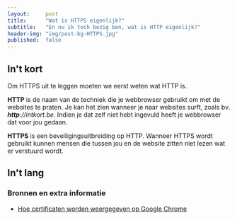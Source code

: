 ```yaml
---
layout:     post
title:      "Wat is HTTPS eigenlijk?"
subtitle:   "En nu ik toch bezig ben, wat is HTTP eigenlijk?"
header-img: "img/post-bg-HTTPS.jpg"
published:  false
---
```

## In\'t kort

Om HTTPS uit te leggen moeten we eerst weten wat HTTP is.

**HTTP** is de naam van de techniek die je webbrowser gebruikt om met de websites te praten. Je kan het zien wanneer je naar websites surft, zoals bv. _**http**://intkort.be_. Indien je dat zelf niet hebt ingevuld heeft je webbrowser dat voor jou gedaan.


**HTTPS** is een beveiligingsuitbreiding op HTTP. Wanneer HTTPS wordt gebruikt kunnen mensen die tussen jou en de website zitten niet lezen wat er verstuurd wordt.

## In\'t lang


### Bronnen en extra informatie
- [Hoe certificaten worden weergegeven op Google Chrome](https://support.google.com/chrome/answer/95617?p=ui_security_indicator&rd=1&hl=nl "Hoe certificaten worden weergegeven op Google Chrome")
